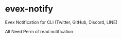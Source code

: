 # evex-notify

Evex Notification for CLI (Twitter, GitHub, Discord, LINE)

All Need Perm of read notification
